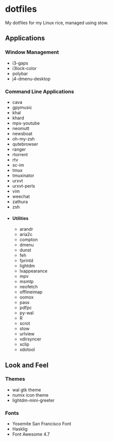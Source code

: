# dotfiles
My dotfiles for my Linux rice, managed using stow.

## Applications

### Window Management

- i3-gaps
- i3lock-color
- polybar
- j4-dmenu-desktop

### Command Line Applications

- cava
- gpymusic
- khal
- khard
- mps-youtube
- neomutt
- newsboat
- oh-my-zsh
- qutebrowser
- ranger
- rtorrent
- rtv
- sc-im
- tmux
- tmuxinator
- urxvt
- urxvt-perls
- vim
- weechat
- zathura
- zsh
- #### Utilities
    - arandr
    - aria2c
    - compton
    - dmenu
    - dunst
    - feh
    - fprintd
    - lightdm
    - lxappearance
    - mpv
    - msmtp
    - neofetch
    - offlineimap
    - oomox
    - pass
    - pdfpc
    - py-wal
    - R
    - scrot
    - stow
    - urlview
    - vdirsyncer
    - xclip
    - xdotool

## Look and Feel

### Themes

- wal gtk theme
- numix icon theme
- lightdm-mini-greeter

### Fonts

- Yosemite San Francisco Font
- Hasklig
- Font Awesome 4.7
